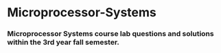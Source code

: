 # Microprocessor-Systems
### Microprocessor Systems course lab questions and solutions within the 3rd year fall semester. 
 
